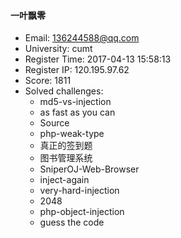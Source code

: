 #### 一叶飘零  

* Email: 136244588@qq.com  
* University: cumt  
* Register Time: 2017-04-13 15:58:13  
* Register IP: 120.195.97.62  
* Score: 1811  
* Solved challenges: 
  * md5-vs-injection  
  * as fast as you can  
  * Source  
  * php-weak-type  
  * 真正的签到题  
  * 图书管理系统  
  * SniperOJ-Web-Browser  
  * inject-again  
  * very-hard-injection  
  * 2048  
  * php-object-injection  
  * guess the code  

